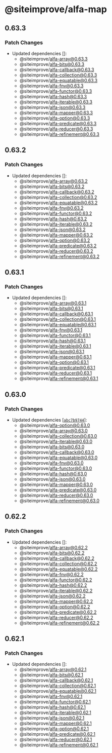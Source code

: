 # @siteimprove/alfa-map

## 0.63.3

### Patch Changes

- Updated dependencies []:
  - @siteimprove/alfa-array@0.63.3
  - @siteimprove/alfa-bits@0.63.3
  - @siteimprove/alfa-callback@0.63.3
  - @siteimprove/alfa-collection@0.63.3
  - @siteimprove/alfa-equatable@0.63.3
  - @siteimprove/alfa-fnv@0.63.3
  - @siteimprove/alfa-functor@0.63.3
  - @siteimprove/alfa-hash@0.63.3
  - @siteimprove/alfa-iterable@0.63.3
  - @siteimprove/alfa-json@0.63.3
  - @siteimprove/alfa-mapper@0.63.3
  - @siteimprove/alfa-option@0.63.3
  - @siteimprove/alfa-predicate@0.63.3
  - @siteimprove/alfa-reducer@0.63.3
  - @siteimprove/alfa-refinement@0.63.3

## 0.63.2

### Patch Changes

- Updated dependencies []:
  - @siteimprove/alfa-array@0.63.2
  - @siteimprove/alfa-bits@0.63.2
  - @siteimprove/alfa-callback@0.63.2
  - @siteimprove/alfa-collection@0.63.2
  - @siteimprove/alfa-equatable@0.63.2
  - @siteimprove/alfa-fnv@0.63.2
  - @siteimprove/alfa-functor@0.63.2
  - @siteimprove/alfa-hash@0.63.2
  - @siteimprove/alfa-iterable@0.63.2
  - @siteimprove/alfa-json@0.63.2
  - @siteimprove/alfa-mapper@0.63.2
  - @siteimprove/alfa-option@0.63.2
  - @siteimprove/alfa-predicate@0.63.2
  - @siteimprove/alfa-reducer@0.63.2
  - @siteimprove/alfa-refinement@0.63.2

## 0.63.1

### Patch Changes

- Updated dependencies []:
  - @siteimprove/alfa-array@0.63.1
  - @siteimprove/alfa-bits@0.63.1
  - @siteimprove/alfa-callback@0.63.1
  - @siteimprove/alfa-collection@0.63.1
  - @siteimprove/alfa-equatable@0.63.1
  - @siteimprove/alfa-fnv@0.63.1
  - @siteimprove/alfa-functor@0.63.1
  - @siteimprove/alfa-hash@0.63.1
  - @siteimprove/alfa-iterable@0.63.1
  - @siteimprove/alfa-json@0.63.1
  - @siteimprove/alfa-mapper@0.63.1
  - @siteimprove/alfa-option@0.63.1
  - @siteimprove/alfa-predicate@0.63.1
  - @siteimprove/alfa-reducer@0.63.1
  - @siteimprove/alfa-refinement@0.63.1

## 0.63.0

### Patch Changes

- Updated dependencies [[`abc7b9744`](https://github.com/Siteimprove/alfa/commit/abc7b9744985d9935a079e82fddfa668463442c0)]:
  - @siteimprove/alfa-option@0.63.0
  - @siteimprove/alfa-array@0.63.0
  - @siteimprove/alfa-collection@0.63.0
  - @siteimprove/alfa-iterable@0.63.0
  - @siteimprove/alfa-bits@0.63.0
  - @siteimprove/alfa-callback@0.63.0
  - @siteimprove/alfa-equatable@0.63.0
  - @siteimprove/alfa-fnv@0.63.0
  - @siteimprove/alfa-functor@0.63.0
  - @siteimprove/alfa-hash@0.63.0
  - @siteimprove/alfa-json@0.63.0
  - @siteimprove/alfa-mapper@0.63.0
  - @siteimprove/alfa-predicate@0.63.0
  - @siteimprove/alfa-reducer@0.63.0
  - @siteimprove/alfa-refinement@0.63.0

## 0.62.2

### Patch Changes

- Updated dependencies []:
  - @siteimprove/alfa-array@0.62.2
  - @siteimprove/alfa-bits@0.62.2
  - @siteimprove/alfa-callback@0.62.2
  - @siteimprove/alfa-collection@0.62.2
  - @siteimprove/alfa-equatable@0.62.2
  - @siteimprove/alfa-fnv@0.62.2
  - @siteimprove/alfa-functor@0.62.2
  - @siteimprove/alfa-hash@0.62.2
  - @siteimprove/alfa-iterable@0.62.2
  - @siteimprove/alfa-json@0.62.2
  - @siteimprove/alfa-mapper@0.62.2
  - @siteimprove/alfa-option@0.62.2
  - @siteimprove/alfa-predicate@0.62.2
  - @siteimprove/alfa-reducer@0.62.2
  - @siteimprove/alfa-refinement@0.62.2

## 0.62.1

### Patch Changes

- Updated dependencies []:
  - @siteimprove/alfa-array@0.62.1
  - @siteimprove/alfa-bits@0.62.1
  - @siteimprove/alfa-callback@0.62.1
  - @siteimprove/alfa-collection@0.62.1
  - @siteimprove/alfa-equatable@0.62.1
  - @siteimprove/alfa-fnv@0.62.1
  - @siteimprove/alfa-functor@0.62.1
  - @siteimprove/alfa-hash@0.62.1
  - @siteimprove/alfa-iterable@0.62.1
  - @siteimprove/alfa-json@0.62.1
  - @siteimprove/alfa-mapper@0.62.1
  - @siteimprove/alfa-option@0.62.1
  - @siteimprove/alfa-predicate@0.62.1
  - @siteimprove/alfa-reducer@0.62.1
  - @siteimprove/alfa-refinement@0.62.1

